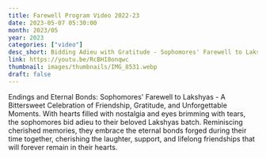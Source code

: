 ```yaml
---
title: Farewell Program Video 2022-23
date: 2023-05-07 05:30:00
month: 2023/05
year: 2023
categories: ["video"]
desc_short: Bidding Adieu with Gratitude - Sophomores' Farewell to Lakshyas - A Heartfelt Tribute to Lifelong Friendships
link: https://youtu.be/RcBHI8onqwc
thumbnail: images/thumbnails/IMG_8531.webp
draft: false
---
```


 Endings and Eternal Bonds: Sophomores' Farewell to Lakshyas - A Bittersweet Celebration of Friendship, Gratitude, and Unforgettable Moments. With hearts filled with nostalgia and eyes brimming with tears, the sophomores bid adieu to their beloved Lakshyas batch. Reminiscing cherished memories, they embrace the eternal bonds forged during their time together, cherishing the laughter, support, and lifelong friendships that will forever remain in their hearts.